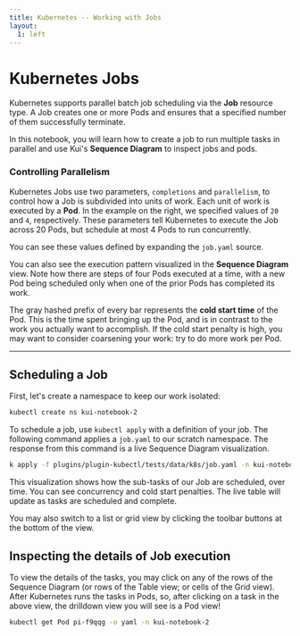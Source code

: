 ```yaml
---
title: Kubernetes -- Working with Jobs
layout:
  1: left
---
```


# Kubernetes Jobs

Kubernetes supports parallel batch job scheduling via the **Job**
resource type. A Job creates one or more Pods and ensures that a
specified number of them successfully terminate.

In this notebook, you will learn how to create a job to run multiple
tasks in parallel and use Kui's **Sequence Diagram** to inspect jobs
and pods.

### Controlling Parallelism

Kubernetes Jobs use two parameters, `completions` and `parallelism`,
to control how a Job is subdivided into units of work. Each unit of
work is executed by a **Pod**. In the example on the right, we
specified values of `20` and `4`, respectively. These parameters tell
Kubernetes to execute the Job across 20 Pods, but schedule at most 4
Pods to run concurrently.

You can see these values defined by expanding the `job.yaml` source.

You can also see the execution pattern visualized in the **Sequence
Diagram** view. Note how there are steps of four Pods executed at a
time, with a new Pod being scheduled only when one of the prior Pods
has completed its work.

The gray hashed prefix of every bar represents the **cold start time**
of the Pod. This is the time spent bringing up the Pod, and is in
contrast to the work you actually want to accomplish. If the cold
start penalty is high, you may want to consider coarsening your work:
try to do more work per Pod.

---

## Scheduling a Job

First, let's create a namespace to keep our work isolated:

```bash
kubectl create ns kui-notebook-2
```

To schedule a job, use `kubectl apply` with a definition of your
job. The following command applies a `job.yaml` to our scratch
namespace. The response from this command is a live Sequence Diagram
visualization.

```bash
k apply -f plugins/plugin-kubectl/tests/data/k8s/job.yaml -n kui-notebook-2
```

This visualization shows how the sub-tasks of our Job are scheduled,
over time. You can see concurrency and cold start penalties. The live
table will update as tasks are scheduled and complete.

You may also switch to a list or grid view by clicking the toolbar
buttons at the bottom of the view.

## Inspecting the details of Job execution

To view the details of the tasks, you may click on any of the rows of
the Sequence Diagram (or rows of the Table view; or cells of the Grid
view). After Kubernetes runs the tasks in Pods, so, after clicking on
a task in the above view, the drilldown view you will see is a Pod
view!

```bash
kubectl get Pod pi-f9qqg -o yaml -n kui-notebook-2
```
